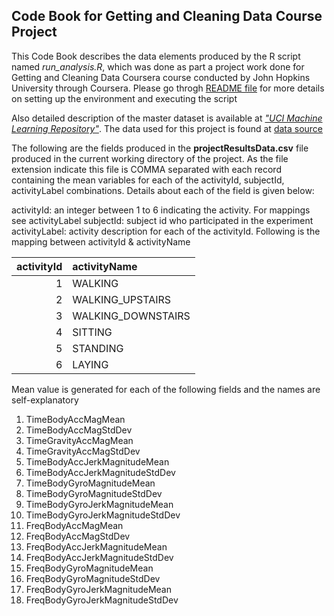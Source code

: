 ## Code Book for Getting and Cleaning Data Course Project

This Code Book describes the data elements produced by the R script named *run_analysis.R*, which was done as part a project work done for Getting and Cleaning Data Coursera course conducted by John Hopkins University through Coursera. Please go throgh [README file](https://github.com/jaganrn/DataScience-GettingAndCleaningData/blob/master/README.md) for more details on setting up the environment and executing the script

Also detailed description of the master dataset is available at [*"UCI Machine Learning Repository"*](http://archive.ics.uci.edu/ml/datasets/Human+Activity+Recognition+Using+Smartphones). The data used for this project is found at [data source](https://d396qusza40orc.cloudfront.net/getdata%2Fprojectfiles%2FUCI%20HAR%20Dataset.zip)


The following are the fields produced in the **projectResultsData.csv** file produced in the current working directory of the project. As the file extension indicate this file is COMMA separated with each record containing the mean variables for each of the activityId, subjectId, activityLabel combinations. Details about each of the field is given below:


activityId: an integer between 1 to 6 indicating the activity. For mappings see activityLabel
subjectId:  subject id who participated in the experiment
activityLabel: activity description for each of the activityId. Following is the mapping between activityId & activityName

|**activityId** | **activityName** |
| -----------:|:--------------   | 
|1            | WALKING |
|2            | WALKING_UPSTAIRS |
|3            | WALKING_DOWNSTAIRS |
|4            | SITTING |
|5            | STANDING |
|6            | LAYING |

Mean value is generated for each of the following fields and the names are self-explanatory

1. TimeBodyAccMagMean	
1. TimeBodyAccMagStdDev	
1. TimeGravityAccMagMean	
1. TimeGravityAccMagStdDev	
1. TimeBodyAccJerkMagnitudeMean	
1. TimeBodyAccJerkMagnitudeStdDev	
1. TimeBodyGyroMagnitudeMean	
1. TimeBodyGyroMagnitudeStdDev	
1. TimeBodyGyroJerkMagnitudeMean	
1. TimeBodyGyroJerkMagnitudeStdDev	
1. FreqBodyAccMagMean	
1. FreqBodyAccMagStdDev	
1. FreqBodyAccJerkMagnitudeMean	
1. FreqBodyAccJerkMagnitudeStdDev	
1. FreqBodyGyroMagnitudeMean	
1. FreqBodyGyroMagnitudeStdDev	
1. FreqBodyGyroJerkMagnitudeMean	
1. FreqBodyGyroJerkMagnitudeStdDev
